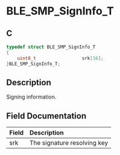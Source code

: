 # BLE_SMP_SignInfo_T

## C

```c
typedef struct BLE_SMP_SignInfo_T
{
    uint8_t                 srk[16];
}BLE_SMP_SignInfo_T;
```

## Description

Signing information.


## Field Documentation

|Field|Description|
|:---|:---|
|srk|The signature resolving key|
